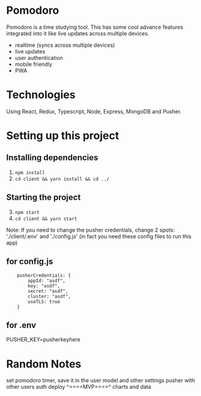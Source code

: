 # Pomodoro

Pomodoro is a time studying tool. This has some cool advance features integrated into it like live updates across multiple devices.

 - realtime (syncs across multiple devices)
 - live updates
 - user authentication
 - mobile friendly
 - PWA


# Technologies
Using React, Redux, Typescript, Node, Express, MongoDB and Pusher.


# Setting up this project
## Installing dependencies
 1. `npm install`
 2. `cd client && yarn install && cd ../`
## Starting the project
 3. `npm start`
 4. `cd client && yarn start`

Note: If you need to change the pusher credentials, change 2 spots: './client/.env' and './config.js' (in fact you need these config files to run this app)

## for config.js
```
    pusherCredentials: {
        appId: "asdf",
        key: "asdf",
        secret: "asdf",
        cluster: "asdf",
        useTLS: true
    }

```

## for .env
PUSHER_KEY=pusherkeyhere


# Random Notes

set pomodoro timer, save it in the user model and other settings
pusher with other users
auth
deploy
^====MVP====^
charts and data
